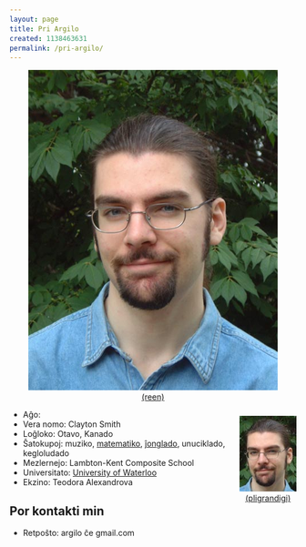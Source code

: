 ```yaml
---
layout: page
title: Pri Argilo
created: 1138463631
permalink: /pri-argilo/
---
```

<?php
        $dato = getdate();
        $agxo = $dato["year"] - 1980;
        if ($dato["mon"] < 7) {
                $agxo--;
        } elseif ($dato["mon"] == 7) {
                if ($dato["mday"] < 15) {
                        $agxo--;
                }
        }
        if (isset($_GET['foto'])) {
?>
<div style="text-align: center"><a href="pri-argilo"><img src="/files/argilo_nova.jpg" alt="foto de Argilo" /><br />(reen)</a></div>
<?php
        } else {
?>
<div style="float: right; text-align: center; margin-top: 25px;"><a href="pri-argilo?foto"><img src="/files/argilo_nova_mg.jpg" alt="foto de Argilo" /><br />(pligrandigi)</a></div>
<ul>
<li>Aĝo: <?php echo $agxo ?></li>
<li>Vera nomo: Clayton Smith</li>
<li>Loĝloko: Otavo, Kanado</li>
<li>Ŝatokupoj: muziko, <a href="sxatokupoj#matematiko">matematiko</a>, <a href="sxatokupoj#jxonglado">ĵonglado</a>, unuciklado, kegloludado</li>
<li>Mezlernejo: Lambton-Kent Composite School</li>
<li>Universitato: <a href="https://uwaterloo.ca/">University of Waterloo</a></li>
<li>Ekzino: Teodora Alexandrova</li>
</ul>

<h2>Por kontakti min</h2>
<ul>
<li>Retpoŝto: argilo ĉe gmail.com</li>
</ul>
<?php
        }
?>
